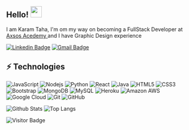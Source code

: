 ## Hello! <img src="https://raw.githubusercontent.com/aemmadi/aemmadi/master/wave.gif" width="30">

I am Karam Taha, I'm om my way on becoming a FullStack Developer at <a href="https://axsos.academy/">Axsos Acedemy </a> and I have Graphic Design experience

[![Linkedin Badge](https://img.shields.io/badge/-karamtaha-blue?style=flat-square&logo=Linkedin&logoColor=white&link=https://www.linkedin.com/in/karamtaha/)](https://www.linkedin.com/in/karamtaha/)
[![Gmail Badge](https://img.shields.io/badge/-karamtaha15@gmail.com-c14438?style=flat-square&logo=Gmail&logoColor=white&link=mailto:karamtaha15@gmail.com)](mailto:karamtaha15.com)

## ⚡ Technologies

![JavaScript](https://img.shields.io/badge/-JavaScript-black?style=flat-square&logo=javascript)
![Nodejs](https://img.shields.io/badge/-Nodejs-black?style=flat-square&logo=Node.js)
![Python](https://img.shields.io/badge/-Python-black?style=flat-square&logo=Python)
![React](https://img.shields.io/badge/-React-black?style=flat-square&logo=react)
![Java](https://img.shields.io/badge/-java-E34A86?style=flat-square&logo=java)
![HTML5](https://img.shields.io/badge/-HTML5-E34F26?style=flat-square&logo=html5&logoColor=white)
![CSS3](https://img.shields.io/badge/-CSS3-1572B6?style=flat-square&logo=css3)
![Bootstrap](https://img.shields.io/badge/-Bootstrap-563D7C?style=flat-square&logo=bootstrap)
![MongoDB](https://img.shields.io/badge/-MongoDB-black?style=flat-square&logo=mongodb)
![MySQL](https://img.shields.io/badge/-MySQL-black?style=flat-square&logo=mysql)
![Heroku](https://img.shields.io/badge/-Heroku-430098?style=flat-square&logo=heroku)
![Amazon AWS](https://img.shields.io/badge/Amazon%20AWS-232F3E?style=flat-square&logo=amazon-aws)
![Google Cloud](https://img.shields.io/badge/Google%20Cloud-black?style=flat-square&logo=google-cloud)
![Git](https://img.shields.io/badge/-Git-black?style=flat-square&logo=git)
![GitHub](https://img.shields.io/badge/-GitHub-181717?style=flat-square&logo=github)

![Github Stats](https://github-readme-stats.vercel.app/api?username=karam-taha&count_private=true&show_icons=true&include_all_commits=true)
![Top Langs](https://github-readme-stats.vercel.app/api/top-langs/?username=karam-taha&hide=TeX&layout=compact)

![Visitor Badge](https://visitor-badge.laobi.icu/badge?page_id=karam-taha.karam-taha)
